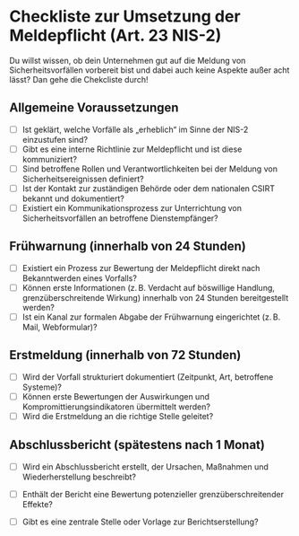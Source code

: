# Checkliste zur Umsetzung der Meldepflicht (Art. 23 NIS-2)

Du willst wissen, ob dein Unternehmen gut auf die Meldung von Sicherheitsvorfällen vorbereit bist und dabei auch keine Aspekte außer acht lässt? Dan gehe die Chekcliste durch!

## Allgemeine Voraussetzungen

- [ ] Ist geklärt, welche Vorfälle als „erheblich“ im Sinne der NIS-2 einzustufen sind?
- [ ] Gibt es eine interne Richtlinie zur Meldepflicht und ist diese kommuniziert?
- [ ] Sind betroffene Rollen und Verantwortlichkeiten bei der Meldung von Sicherheitsereignissen definiert?
- [ ] Ist der Kontakt zur zuständigen Behörde oder dem nationalen CSIRT bekannt und dokumentiert?
- [ ] Existiert ein Kommunikationsprozess zur Unterrichtung von Sicherheitsvorfällen an betroffene Dienstempfänger?

## Frühwarnung (innerhalb von 24 Stunden)

- [ ] Existiert ein Prozess zur Bewertung der Meldepflicht direkt nach Bekanntwerden eines Vorfalls?
- [ ] Können erste Informationen (z. B. Verdacht auf böswillige Handlung, grenzüberschreitende Wirkung) innerhalb von 24 Stunden bereitgestellt werden?
- [ ] Ist ein Kanal zur formalen Abgabe der Frühwarnung eingerichtet (z. B. Mail, Webformular)?

## Erstmeldung (innerhalb von 72 Stunden)

- [ ] Wird der Vorfall strukturiert dokumentiert (Zeitpunkt, Art, betroffene Systeme)?
- [ ] Können erste Bewertungen der Auswirkungen und Kompromittierungsindikatoren übermittelt werden?
- [ ] Wird die Erstmeldung an die richtige Stelle geleitet?

## Abschlussbericht (spätestens nach 1 Monat)

- [ ] Wird ein Abschlussbericht erstellt, der Ursachen, Maßnahmen und Wiederherstellung beschreibt?
- [ ] Enthält der Bericht eine Bewertung potenzieller grenzüberschreitender Effekte?
- [ ] Gibt es eine zentrale Stelle oder Vorlage zur Berichtserstellung?

